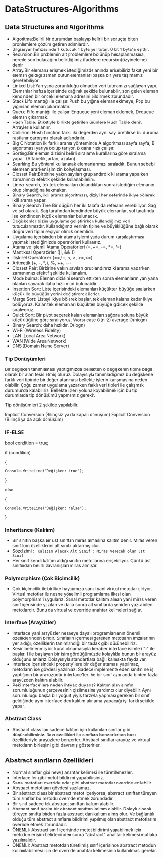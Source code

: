 # DataStructures-Algorithms

## Data Structures and Algorithms

* Algoritma:Belirli bir durumdan başlayıp belirli bir sonuçta biten pronlemlere çözüm getiren adımlardır.
* Bilgisayar hafızasında 1 kutucuk 1 byte yer tutar. 8 bit 1 byte'a eşittir.
* Recursion:Bir problemin alt problemlere bölünüp hesaplanmasına, nerede son bulacağını belirttiğimiz ifadelere recursion(özyineleme) denir.
* Array:Bir elemana erişmek istediğimizde anında erişebiliriz fakat yeni bir eleman geldiği zaman bütün elemanları başka bir yere taşımamız gerekebiliyor.
* Linked List:Yan yana zorunluluğu olmadan veri tutmamızı sağlayan yapı. Elemanlar hafıza içerisinde dağınık şekilde bulunabilir,
son gelen eleman kendinden bir önceki elemana adresini bildirmek zorundadır.
* Stack Lifo mantığı ile çalışır. Push bu yığına eleman eklmeye, Pop bu yığından eleman çıkarmaktır.
* Queue Fifo mantığı ile çalışır. Enqueue yeni eleman eklemek, Dequeue eleman çıkarmak.
* Hash Table: Etiketiyle birlikte getirilen ürünlere Hush Table denir. Arraylerle kullanılır.
* Collision: Hush function farklı iki değerden aynı sayı üretilirse bu duruma rastlanır çarpışma olarak adlandırılır.
* Big O Notation iki farklı arama yönteminde A algoritması sayfa sayfa, B algoritması yarıya bölüp tarıyor. B daha hızlı çalışır.
* Sorting:Bir eleman dizisini belirli sıralama kurallarına göre sıralama yapar. (Alfabetik, artan, azalan)
* Searhing:Bu yöntemi kullanarak elemanlarımızı sıraladık. Bunun sebebi elemean ararken işimizin kolaylaşması.
* Closest Pair:Birbirine yakın sayıları gruplandırdık ki arama yaparken zamanımızı efektik şekilde kullanabilelim.
* Linear search, tek tek elemanları dolandıktan sonra istediğim elemanın olup olmadığına bakmaktır.
* Binary Search, ikili arama algoritması, diziyi her seferinde ikiye bölerek ikili arama yapar.
* Binary Search Tree Bir düğüm her iki tarafa da referans verebiliyor. Sağ ve sol olarak. Sağ tarafından kendinden büyük elemanlar, sol tarafında ise kendinden küçük elemanlar bulunacak.
* Değişkenler bizim uygulama geliştirirken kullandığımız veri tutucularımızdır. Kullandığımız verinin tipine ve büyüklüğüne bağlı olarak doğru veri tipini seçiyor olmak önemlidir. 
* Uygulama içerisinden bir atama işlemi yada durum karşılaştırması yapmak istediğimizde operatörleri kullanırız. 
* Atama ve İşlemli Atama Operatörleri (=, +=, -=, *=, /=) 
* Mantıksal Operatörler (||, &&, !)
* İlişkisel Operatörler (==,!=, <, >, >=,<=)
* Aritmetik (+, -, *, /, %, ++, --)
* Closest Pair: Birbirine yakın sayıları gruplandırırız ki arama yaparken zamanımızı efektif şekilde kullanalım.
* Mode bulma: Eleman dizisini search ettikten sonra elemanların yan yana olanları sayarak daha hızlı mod bulunabilir.
* Insertion Sort: Liste içerisindeki elemanları küçükten büyüğe sıralarken küçük ile büyüğün yerini değiştirerek ilerler.
* Merge Sort: Listeyi ikiye bölerek başlar, tek eleman kalana kadar ikiye bölüyoruz. Kalan tek elemanları küçükten büyüğe gidicek şekilde sıralıyoruz.
* Quick Sort: Bir pivot seçerek kalan elemanları sağona soluna büyük küçüklüğüne göre sıralıyoruz. Worst case O(n^2) average O(nlogn)
* Binary Search: daha hızlıdır. O(logn)
* Wi-Fi (Wireless Fidelity)
* LAN (Local Area Network)
* WAN (Wide Area Network)
* DNS (Domain Name Server)
### Tip Dönüşümleri
Bir değişken tanımlaması yaptığımızda bellekten o değişkenin tipine bağlı olarak bir alan tesis etmiş oluruz. Dolayısıyla tanımladığımız bu değişkene farklı veri tipinde bir değer atanması bellekte işlerin karışmasına neden olabilir. Çoğu zaman uygulama yazarken farklı veri tipleri ile çalışmak durumunda kalabiliriz. Bellekte işleri yoluna koyabilmek için bu tip durumlarda tip dönüşümü yapmamız gerekir.

Tip dönüşümleri 2 şekilde yapılabilir.

Implicit Conversion (Bilinçsiz ya da kapalı dönüşüm)
Explicit Conversion (Bilinçli ya da açık dönüşüm)

### IF-ELSE
 bool condition = true;

if (condition)

{

    Console.WriteLine("Değişken: true");
    
}

else

{

    Console.WriteLine("Değişken: false");
    
}

### Inheritance (Kalıtım) 
* Bir sınıfın başka bir üst sınıftan miras almasına kalıtım denir. Miras veren sınıf tüm özelliklerini alt sınıfa aktarmış olur.
* Sözdizimi : <code> Kalıtım Alacak Alt Sınıf : Miras Verecek olan Üst Sınıf </code>
* Her sınıf kendi kalıtım aldığı sınıfın metotlarına erişebiliyor. Çünkü üst sınıfından belirli davranışları miras almıştır.

### Polymorphism (Çok Biçimcilik)
* Çok biçimcilik ile birlikte hayatımıza sanal yani virtual metotlar giriyor. Virtual metotlar ile nesne yönelimli programlama ilkesi olan polymorphism'i uygularız. Sanal metotlar kalıtım alınan yani miras veren sınıf içerisinde yazılan ve daha sonra alt sınıflarda yeniden yazılabilen metotlardır. Bunu da virtual ve override anahtar kelimeleri sağlar.

### Interface (Arayüzler)

* Interface yani arayüzler nesneye dayalı programlamanın önemli özelliklerinden biridir. Sınıfların içermesi gereken metotların imzalarının yer aldığı, özelliklerin tanımlandığı bir taslak gibi düşünebiliriz.
* Kesin belirlenmiş bir kural olmamasıyla beraber interface isimleri "I" ile başlar. I ile başlayan bir isim gördüğümüzde kolaylıkla bunun bir arayüz olduğunu anlarız. Dolayısıyla standartlara bağlı kalmakta fayda var.
* Interface içerisindeki property'lere bir değer ataması yapılmaz, metotların ise gövdesi yazılmaz. Sadece implemente eden sınıfın ne iş yaptığının bir arayüzüdür interface'ler. Ve bir sınıf aynı anda birden fazla arayüzden kalıtım alabilir.
* Peki interface'lere neden ihtiyaç duyarız? Kalıtım alan sınıfın sorumluluğunun çerçevesinin çizilmesine yardımcı olur diyebilir. Aynı sorumluluğu başka bir yoğurt yiyiş tarzıyla yapması gereken bir sınıf geldiğinde aynı interface den kalıtım alır ama yapacağı işi farklı şekilde yapar.

### Abstract Class
* Abstract class ları sadece kalıtım için kullanılan sınıflar gibi düşünebilirsiniz. Bazı özellikleri ile sınıflara benzerlerken bazı özellikleriyle arayüzlere benzerler. Abstract sınıfları arayüz ve virtual metotların birleşimi gibi davranış gösterirler.
## Abstract sınıfların özellikleri

* Normal sınıflar gibi new() anahtar kelimesi ile türetilemezler.
* Interface ler gibi metot bildirimi yapabilirsiniz.
* Sanal metotları override eder gibi abstract metotlar override edilebilir.
* Abstract metotların gövdesi yazılamaz.
* Bir abstract class bir abstract metot içeriyorsa, abstract sınıftan türeyen tüm sınıflar bu metodu override etmek zorundadır.
* Bir sınıf sadece tek abstract sınıftan kalıtım alabilir.
* Abstract sınıf başka bir abstract sınıftan kalıtım alabilir. Dolaylı olacak türeyen sınıfta birden fazla abstract dan kalıtım almış olur. Ve bağlantılı olduğu tüm abstract sınıfların bildirimi yapılmış olan abstract metotlarını override etmek zorundadır.
* ÖNEMLI: Abstract sınıf içerisinde metot bildirimi yapabilmek için metodun erişim belirtecinden sonra "abstract" anahtar kelimesi mutlaka yazılmalıdır.
* ÖNEMLI: Abstract metotdan türetilmiş sınıf içerisinde abstract metodun kullanılabilmesi için de override anahtar kelimesinin kullanılması gerekir.
